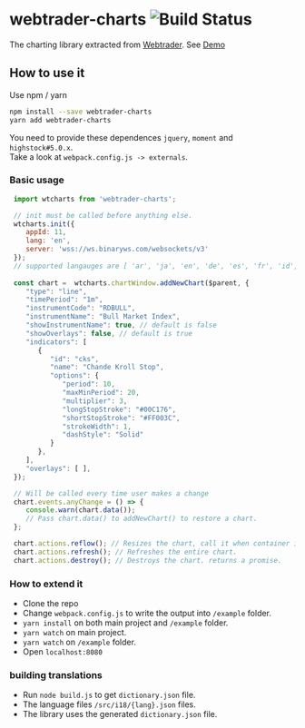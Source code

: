 # webtrader-charts ![Build Status](https://travis-ci.org/binary-com/webtrader-charts.svg?branch=master)

The charting library extracted from [Webtrader](https://github.com/binary-com/webtrader).
See [Demo](http://aminroosta.ir/webtrader-charts)

## How to use it

Use npm / yarn
```bash     
npm install --save webtrader-charts
yarn add webtrader-charts
```

You need to provide these dependences `jquery`, `moment` and `highstock#5.0.x`.  
Take a look at `webpack.config.js -> externals`.  

### Basic usage

```js
 import wtcharts from 'webtrader-charts';

 // init must be called before anything else.
 wtcharts.init({
    appId: 11,
    lang: 'en',
    server: 'wss://ws.binaryws.com/websockets/v3'
 });
 // supported langauges are [ 'ar', 'ja', 'en', 'de', 'es', 'fr', 'id', 'it', 'pl', 'pt', 'ru', 'th', 'vi', 'zh_cn', 'zh_tw']
 
 const chart =  wtcharts.chartWindow.addNewChart($parent, {
    "type": "line",
    "timePeriod": "1m",
    "instrumentCode": "RDBULL",
    "instrumentName": "Bull Market Index",
    "showInstrumentName": true, // default is false
    "showOverlays": false, // default is true
    "indicators": [
       {
          "id": "cks",
          "name": "Chande Kroll Stop",
          "options": {
             "period": 10,
             "maxMinPeriod": 20,
             "multiplier": 3,
             "longStopStroke": "#00C176",
             "shortStopStroke": "#FF003C",
             "strokeWidth": 1,
             "dashStyle": "Solid"
          }
       },
    ],
    "overlays": [ ],
 });

 // Will be called every time user makes a change
 chart.events.anyChange = () => {
    console.warn(chart.data());
    // Pass chart.data() to addNewChart() to restore a chart.
 }; 

 chart.actions.reflow(); // Resizes the chart, call it when container is resized.
 chart.actions.refresh(); // Refreshes the entire chart.
 chart.actions.destroy(); // Destroys the chart. returns a promise.
```

### How to extend it
- Clone the repo
- Change `webpack.config.js` to write the output into `/example` folder.
- `yarn install` on both main project and `/example` folder.
- `yarn watch` on main project.
- `yarn watch` on `/example` folder.
- Open `localhost:8080`

### building translations
- Run `node build.js` to get `dictionary.json` file.
- The language files `/src/i18/{lang}.json` files.
- The library uses the generated `dictionary.json` file.
